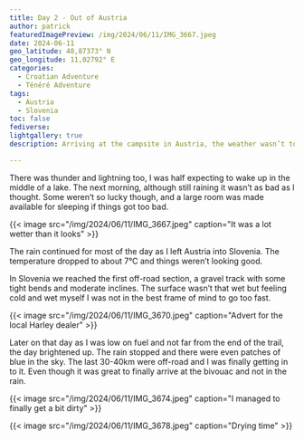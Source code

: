 ```yaml
---
title: Day 2 - Out of Austria
author: patrick
featuredImagePreview: /img/2024/06/11/IMG_3667.jpeg
date: 2024-06-11
geo_latitude: 48,87373° N
geo_longitude: 11,02792° E
categories:
  - Croatian Adventure
  - Ténéré Adventure
tags:
  - Austria
  - Slovenia
toc: false
fediverse:
lightgallery: true
description: Arriving at the campsite in Austria, the weather wasn’t too bad. But it wasn’t long before the rain arrived, and it was a lot of rain. 

---
```


<!--more-->

There was thunder and lightning too, I was half expecting to wake up in the middle of a lake. The next morning, although still raining it wasn’t as bad as I thought. Some weren’t so lucky though, and a large room was made available for sleeping if things got too bad. 

{{< image src="/img/2024/06/11/IMG_3667.jpeg" caption="It was a lot wetter than it looks" >}}

The rain continued for most of the day as I left Austria into Slovenia. The temperature dropped to about 7°C and things weren’t looking good. 

In Slovenia we reached the first off-road section, a gravel track with some tight bends and moderate inclines. The surface wasn’t that wet but feeling cold and wet myself I was not in the best frame of mind to go too fast. 

{{< image src="/img/2024/06/11/IMG_3670.jpeg" caption="Advert for the local Harley dealer" >}}

Later on that day as I was low on fuel and not far from the end of the trail, the day brightened up. The rain stopped and there were even patches of blue in the sky. The last 30-40km were off-road and I was finally getting in to it. Even though it was great to finally arrive at the bivouac and not in the rain. 

{{< image src="/img/2024/06/11/IMG_3674.jpeg" caption="I managed to finally get a bit dirty" >}}

{{< image src="/img/2024/06/11/IMG_3678.jpeg" caption="Drying time" >}}